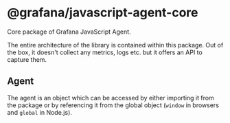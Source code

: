 # @grafana/javascript-agent-core

Core package of Grafana JavaScript Agent.

The entire architecture of the library is contained within this package. Out of the box, it doesn't collect any metrics,
logs etc. but it offers an API to capture them.

## Agent

The agent is an object which can be accessed by either importing it from the package or by referencing it from the
global object (`window` in browsers and `global` in Node.js).
